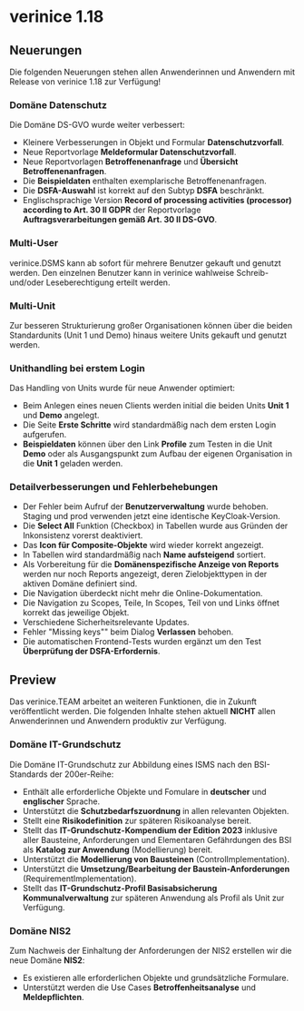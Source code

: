 <!-- © 2024 The Project Contributors - see AUTHORS.txt -->
# verinice 1.18

## Neuerungen

Die folgenden Neuerungen stehen allen Anwenderinnen und Anwendern mit Release von verinice 1.18 zur Verfügung!

### Domäne Datenschutz

Die Domäne DS-GVO wurde weiter verbessert:

* Kleinere Verbesserungen in Objekt und Formular **Datenschutzvorfall**.
* Neue Reportvorlage **Meldeformular Datenschutzvorfall**.
* Neue Reportvorlagen **Betroffenenanfrage** und **Übersicht Betroffenenanfragen**.
* Die **Beispieldaten** enthalten exemplarische Betroffenenanfragen.
* Die **DSFA-Auswahl** ist korrekt auf den Subtyp **DSFA** beschränkt.
* Englischsprachige Version **Record of processing activities (processor) according to Art. 30 II GDPR** der Reportvorlage **Auftragsverarbeitungen gemäß Art. 30 II DS-GVO**.

### Multi-User

verinice.DSMS kann ab sofort für mehrere Benutzer gekauft und genutzt werden. Den einzelnen Benutzer kann in verinice wahlweise Schreib- und/oder Leseberechtigung erteilt werden.

### Multi-Unit

Zur besseren Strukturierung großer Organisationen können über die beiden Standardunits (Unit 1 und Demo) hinaus weitere Units gekauft und genutzt werden.

### Unithandling bei erstem Login

Das Handling von Units wurde für neue Anwender optimiert:

* Beim Anlegen eines neuen Clients werden initial die beiden Units **Unit 1** und **Demo** angelegt.
* Die Seite **Erste Schritte** wird standardmäßig nach dem ersten Login aufgerufen.
* **Beispieldaten** können über den Link **Profile** zum Testen in die Unit **Demo** oder als Ausgangspunkt zum Aufbau der eigenen Organisation in die **Unit 1** geladen werden.

### Detailverbesserungen und Fehlerbehebungen

* Der Fehler beim Aufruf der **Benutzerverwaltung** wurde behoben. Staging und prod verwenden jetzt eine identische KeyCloak-Version.
* Die **Select All** Funktion (Checkbox) in Tabellen wurde aus Gründen der Inkonsistenz vorerst deaktiviert.
* Das **Icon für Composite-Objekte** wird wieder korrekt angezeigt.
* In Tabellen wird standardmäßig nach **Name aufsteigend** sortiert.
* Als Vorbereitung für die **Domänenspezifische Anzeige von Reports** werden nur noch Reports angezeigt, deren Zielobjekttypen in der aktiven Domäne definiert sind.
* Die Navigation überdeckt nicht mehr die Online-Dokumentation.
* Die Navigation zu Scopes, Teile, In Scopes, Teil von und Links öffnet korrekt das jeweilige Objekt.
* Verschiedene Sicherheitsrelevante Updates.
* Fehler "Missing keys"" beim  Dialog **Verlassen** behoben.
* Die automatischen Frontend-Tests wurden ergänzt um den Test **Überprüfung der  DSFA-Erfordernis**.

## Preview

Das verinice.TEAM arbeitet an weiteren Funktionen, die in Zukunft veröffentlicht werden.
Die folgenden Inhalte stehen aktuell **NICHT** allen Anwenderinnen und Anwendern produktiv zur Verfügung.

### Domäne IT-Grundschutz

Die Domäne IT-Grundschutz zur Abbildung eines ISMS nach den BSI-Standards der 200er-Reihe:

* Enthält alle erforderliche Objekte und Fomulare in **deutscher** und **englischer** Sprache.
* Unterstützt die **Schutzbedarfszuordnung** in allen relevanten Objekten.
* Stellt eine **Risikodefinition** zur späteren Risikoanalyse bereit.
* Stellt das **IT-Grundschutz-Kompendium der Edition 2023** inklusive aller Bausteine, Anforderungen und Elementaren Gefährdungen des BSI als **Katalog zur Anwendung** (Modellierung) bereit.
* Unterstützt die **Modellierung von Bausteinen** (ControlImplementation).
* Unterstützt die **Umsetzung/Bearbeitung der Baustein-Anforderungen** (RequirementImplementation).
* Stellt das **IT-Grundschutz-Profil Basisabsicherung Kommunalverwaltung** zur späteren Anwendung als Profil als Unit zur Verfügung.

### Domäne NIS2

Zum Nachweis der Einhaltung der Anforderungen der NIS2 erstellen wir die neue Domäne **NIS2**:

* Es existieren alle erforderlichen Objekte und grundsätzliche Formulare.
* Unterstützt werden die Use Cases **Betroffenheitsanalyse** und **Meldepflichten**.
